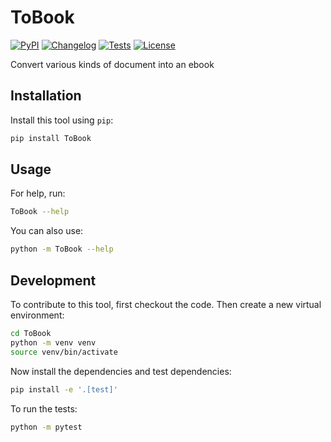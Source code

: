 # ToBook

[![PyPI](https://img.shields.io/pypi/v/ToBook.svg)](https://pypi.org/project/ToBook/)
[![Changelog](https://img.shields.io/github/v/release/RKeelan/ToBook?include_prereleases&label=changelog)](https://github.com/RKeelan/ToBook/releases)
[![Tests](https://github.com/RKeelan/ToBook/actions/workflows/test.yml/badge.svg)](https://github.com/RKeelan/ToBook/actions/workflows/test.yml)
[![License](https://img.shields.io/badge/license-Apache%202.0-blue.svg)](https://github.com/RKeelan/ToBook/blob/master/LICENSE)

Convert various kinds of document into an ebook

## Installation

Install this tool using `pip`:
```bash
pip install ToBook
```
## Usage

For help, run:
```bash
ToBook --help
```
You can also use:
```bash
python -m ToBook --help
```
## Development

To contribute to this tool, first checkout the code. Then create a new virtual environment:
```bash
cd ToBook
python -m venv venv
source venv/bin/activate
```
Now install the dependencies and test dependencies:
```bash
pip install -e '.[test]'
```
To run the tests:
```bash
python -m pytest
```
